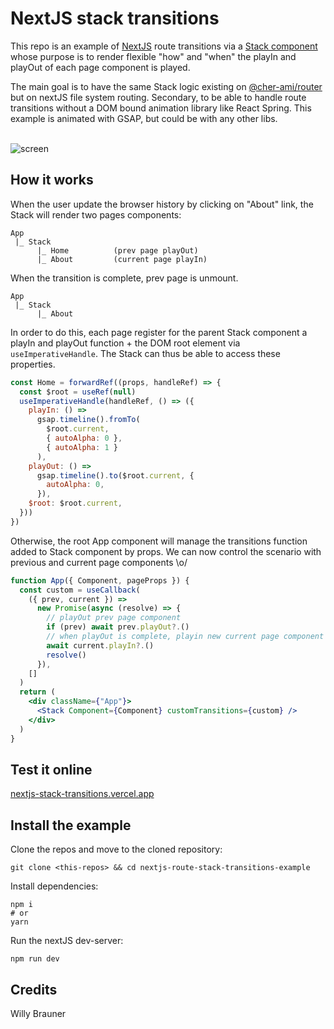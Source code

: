 # NextJS stack transitions

This repo is an example of [NextJS](https://nextjs.org/) route transitions via a [Stack component](./components/stack/Stack.tsx)
whose purpose is to render flexible "how" and "when" the playIn and playOut of each
page component is played.

The main goal is to have the same Stack logic existing on [@cher-ami/router](https://github.com/cher-ami/router)
but on nextJS file system routing. Secondary, to be able to handle route transitions
without a DOM bound animation library like React Spring. This example is
animated with GSAP, but could be with any other libs.

<br>
<img alt="screen" src="./screen.gif">
<br>

## How it works

When the user update the browser history by clicking on "About" link, the Stack
will render two pages components:

```
App
 |_ Stack
      |_ Home          (prev page playOut)
      |_ About         (current page playIn)
```

When the transition is complete, prev page is unmount.

```
App
 |_ Stack
      |_ About
```

In order to do this, each page register for the parent Stack component a playIn and playOut
function + the DOM root element via `useImperativeHandle`. The Stack can thus be able to access
these properties.

```jsx
const Home = forwardRef((props, handleRef) => {
  const $root = useRef(null)
  useImperativeHandle(handleRef, () => ({
    playIn: () =>
      gsap.timeline().fromTo(
        $root.current,
        { autoAlpha: 0 },
        { autoAlpha: 1 }
      ),
    playOut: () =>
      gsap.timeline().to($root.current, {
        autoAlpha: 0,
      }),
    $root: $root.current,
  }))
})
```

Otherwise, the root App component will manage the transitions function added to Stack component by props.
We can now control the scenario with previous and current page components \o/

```jsx
function App({ Component, pageProps }) {
  const custom = useCallback(
    ({ prev, current }) =>
      new Promise(async (resolve) => {
        // playOut prev page component
        if (prev) await prev.playOut?.()
        // when playOut is complete, playin new current page component
        await current.playIn?.()
        resolve()
      }),
    []
  )
  return (
    <div className={"App"}>
      <Stack Component={Component} customTransitions={custom} />
    </div>
  )
}
```

## Test it online

[nextjs-stack-transitions.vercel.app](https://nextjs-stack-transitions-dpbcjaqqi-willybrauner.vercel.app)

## Install the example

Clone the repos and move to the cloned repository:

```shell
git clone <this-repos> && cd nextjs-route-stack-transitions-example
```

Install dependencies:

```shell
npm i
# or
yarn
```

Run the nextJS dev-server:

```shell
npm run dev
```

## Credits

Willy Brauner

